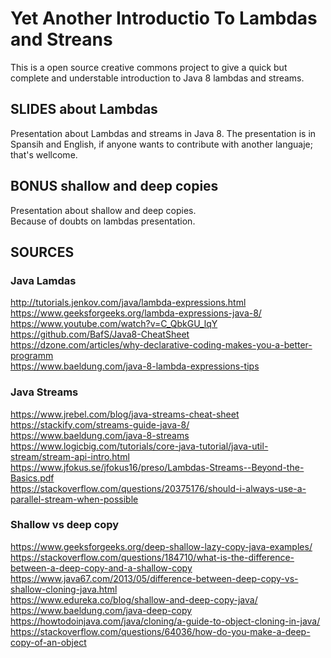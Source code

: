# Yet Another Introductio To Lambdas and Streans

This is a open source creative commons project to give a quick but complete and understable  introduction to Java 8 lambdas and streams.


## SLIDES about Lambdas

Presentation about Lambdas and streams in Java 8.
The presentation is in Spansih and English, if anyone wants to contribute with another languaje; that's wellcome.

## BONUS shallow and deep copies

Presentation about shallow and deep copies.  
Because of doubts on lambdas presentation.


  

## SOURCES

### Java Lamdas  
http://tutorials.jenkov.com/java/lambda-expressions.html  
https://www.geeksforgeeks.org/lambda-expressions-java-8/  
https://www.youtube.com/watch?v=C_QbkGU_lqY  
https://github.com/BafS/Java8-CheatSheet  
https://dzone.com/articles/why-declarative-coding-makes-you-a-better-programm   
https://www.baeldung.com/java-8-lambda-expressions-tips  

### Java Streams  
https://www.jrebel.com/blog/java-streams-cheat-sheet  
https://stackify.com/streams-guide-java-8/  
https://www.baeldung.com/java-8-streams  
https://www.logicbig.com/tutorials/core-java-tutorial/java-util-stream/stream-api-intro.html  
https://www.jfokus.se/jfokus16/preso/Lambdas-Streams--Beyond-the-Basics.pdf  
https://stackoverflow.com/questions/20375176/should-i-always-use-a-parallel-stream-when-possible  


### Shallow vs deep copy
https://www.geeksforgeeks.org/deep-shallow-lazy-copy-java-examples/  
https://stackoverflow.com/questions/184710/what-is-the-difference-between-a-deep-copy-and-a-shallow-copy  
https://www.java67.com/2013/05/difference-between-deep-copy-vs-shallow-cloning-java.html  
https://www.edureka.co/blog/shallow-and-deep-copy-java/    
https://www.baeldung.com/java-deep-copy  
https://howtodoinjava.com/java/cloning/a-guide-to-object-cloning-in-java/  
https://stackoverflow.com/questions/64036/how-do-you-make-a-deep-copy-of-an-object  
